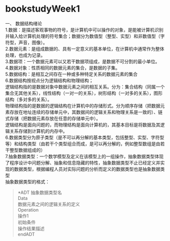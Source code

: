 # bookstudyWeek1
一、	数据结构绪论  
1.数据：是描述客观事物的符号，是计算机中可以操作的对象，是能被计算机识别并输入给计算机处理的符号集合；数据分为数值型（整型、实型）和非数值型（字符型，声音，图像）。  
2.数据元素：是组成数据的、具有一定意义的基本单位，在计算机中通常作为整体处理，也成为记录。  
3.数据项：一个数据元素可以又若干数据项组成，是数据不可分割的最小单位。  
4.数据对象：性质相同的数据元素的集合，是数据的子集。  
5.数据结构：是相互之间存在一种或多种特定关系的数据元素的集合  
6.数据结构按视点分为逻辑结构和物理结构；  
逻辑结构指的是数据对象中数据元素之间的相互关系。分为：集合结构（同属一个集合无其他关系），线性结构（一对一的关系），树形结构（一对多的关系），图形结构（多对多的关系）。  
物理结构指的是数据的逻辑结构在计算机中的存储形式。分为顺序存储（把数据元素存放在地址连续的存储单元中，其数据间的逻辑关系和物理关系是一致的）、链式存储（把数据元素存放在任意的存储单元中）。  
逻辑结构是面向问题的，而物理结构是面向计算机的，其基本目标是将数据及其逻辑关系存储到计算机的内存中。  
6.数据类型分为原子类型（是不可以再分解的基本类型，包括整型、实型、字符型等）和结构类型（由若干个类型组合而成，是可以再分解的，例如整型数组是由若干整型数据组成的）  
7.抽象数据类型：一个数学模型及定义在该模型上的一组操作，抽象数据类型体现了程序设计中问题分解、抽象和信息隐藏的特性，抽象数据类型不止已经定义并实现的数据类型，根据编程人员对实际问题的分析而定义的数据类型也是抽象数据类型  
抽象数据类型的格式：  
>*ADT  抽象数据类型名  
Data  
   数据元素之间的逻辑关系的定义  
Operation  
 操作1  
      初始条件  
      操作结果描述  
endADT



